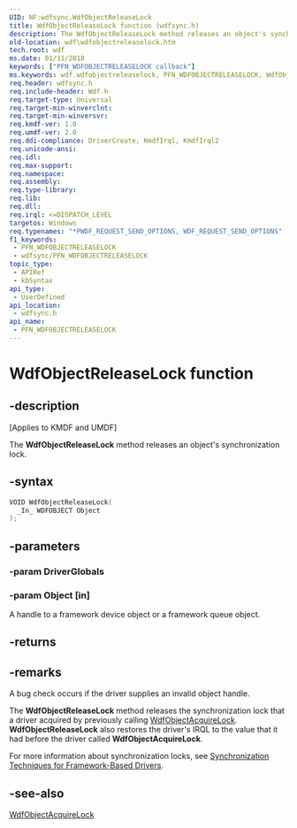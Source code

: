 ```yaml
---
UID: NF:wdfsync.WdfObjectReleaseLock
title: WdfObjectReleaseLock function (wdfsync.h)
description: The WdfObjectReleaseLock method releases an object's synchronization lock.
old-location: wdf\wdfobjectreleaselock.htm
tech.root: wdf
ms.date: 01/11/2018
keywords: ["PFN_WDFOBJECTRELEASELOCK callback"]
ms.keywords: wdf.wdfobjectreleaselock, PFN_WDFOBJECTRELEASELOCK, WdfObjectReleaseLock callback function, WdfObjectReleaseLock, wdfsync/WdfObjectReleaseLock, DFSynchroRef_14ab9c69-1eb8-4a83-b1fb-cb8db7a67d06.xml, kmdf.wdfobjectreleaselock
req.header: wdfsync.h
req.include-header: Wdf.h
req.target-type: Universal
req.target-min-winverclnt: 
req.target-min-winversvr: 
req.kmdf-ver: 1.0
req.umdf-ver: 2.0
req.ddi-compliance: DriverCreate, KmdfIrql, KmdfIrql2
req.unicode-ansi: 
req.idl: 
req.max-support: 
req.namespace: 
req.assembly: 
req.type-library: 
req.lib: 
req.dll: 
req.irql: <=DISPATCH_LEVEL
targetos: Windows
req.typenames: "*PWDF_REQUEST_SEND_OPTIONS, WDF_REQUEST_SEND_OPTIONS"
f1_keywords:
 - PFN_WDFOBJECTRELEASELOCK
 - wdfsync/PFN_WDFOBJECTRELEASELOCK
topic_type:
 - APIRef
 - kbSyntax
api_type:
 - UserDefined
api_location:
 - wdfsync.h
api_name:
 - PFN_WDFOBJECTRELEASELOCK
---
```


# WdfObjectReleaseLock function


## -description

<p class="CCE_Message">[Applies to KMDF and UMDF]</p>

The <b>WdfObjectReleaseLock</b> method releases an object's synchronization lock.

## -syntax

```cpp
VOID WdfObjectReleaseLock(
  _In_ WDFOBJECT Object
);
```

## -parameters

### -param DriverGlobals

### -param Object [in]

A handle to a framework device object or a framework queue object.

## -returns

## -remarks

A bug check occurs if the driver supplies an invalid object handle.

The <b>WdfObjectReleaseLock</b> method releases the synchronization lock that a driver acquired by previously calling <a href="/previous-versions/ff548721(v=vs.85)">WdfObjectAcquireLock</a>. <b>WdfObjectReleaseLock</b> also restores the driver's IRQL to the value that it had before the driver called <b>WdfObjectAcquireLock</b>.

For more information about synchronization locks, see <a href="/windows-hardware/drivers/wdf/synchronization-techniques-for-wdf-drivers">Synchronization Techniques for Framework-Based Drivers</a>.

## -see-also

<a href="/previous-versions/ff548721(v=vs.85)">WdfObjectAcquireLock</a>

